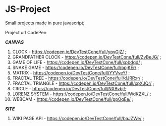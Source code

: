 
# JS-Project

Small projects made in pure javascript;

Project url CodePen:

***CANVAS***

1. CLOCK - https://codepen.io/DevTestCone/full/ypyGjZ/ ;
2. GRANDFATHER CLOCK - https://codepen.io/DevTestCone/full/ZvBeJG/ ;
3. GAME OF LIFE - https://codepen.io/DevTestCone/full/xpbdqd/ ;
4. SNAKE GAME - https://codepen.io/DevTestCone/full/opjKEr/ ;
5. MATRIX - https://codepen.io/DevTestCone/full/YYVveY/ ;
6. FRACTAL TREE - https://codepen.io/DevTestCone/full/dJRRxr/ ;
7. FRACTAL TRIANGLE - https://codepen.io/DevTestCone/full/xpXJQr/ ;
8. CIRCLE - https://codepen.io/DevTestCone/full/NXBvbj/;
9. LORENZ SYSTEM - https://codepen.io/DevTestCone/full/WdKZXL/ ;
10. WEBCAM - https://codepen.io/DevTestCone/full/ppOqEe/ ;

***SITE***

1. WIKI PAGE API - https://codepen.io/DevTestCone/full/baJZWe/ ;
